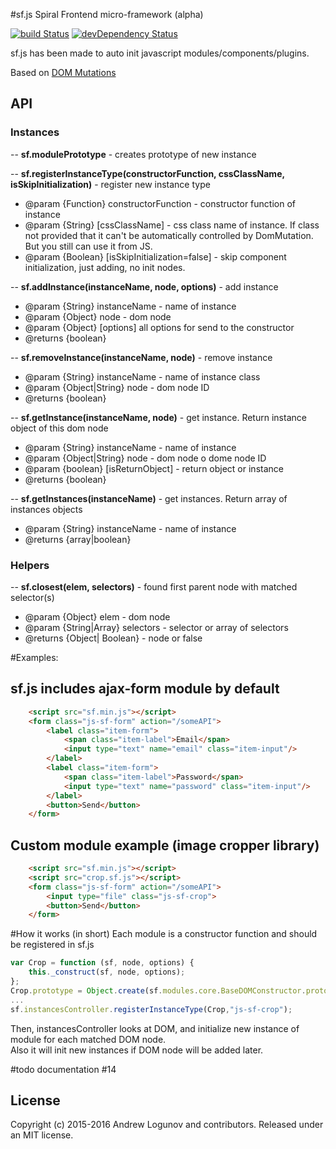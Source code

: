 #sf.js Spiral Frontend micro-framework (alpha)

[![build Status](https://api.travis-ci.org/spiral/sf.js.svg)](https://travis-ci.org/spiral/sf.js)
[![devDependency Status](https://david-dm.org/spiral/sf.js/dev-status.svg)](https://david-dm.org/spiral/sf.js#info=devDependencies)



sf.js has been made to auto init javascript modules/components/plugins.

Based on [DOM Mutations](https://developer.mozilla.org/en/docs/Web/API/MutationObserver)

## API
### Instances

-- **sf.modulePrototype** - creates prototype of new instance

-- **sf.registerInstanceType(constructorFunction, cssClassName, isSkipInitialization)** - register new instance type
 * @param {Function} constructorFunction - constructor function of instance
 * @param {String} [cssClassName] - css class name of instance. If class not provided that it can't be automatically controlled by DomMutation. But you still can use it from JS.
 * @param {Boolean} [isSkipInitialization=false]  - skip component initialization, just adding, no init nodes.

-- **sf.addInstance(instanceName, node, options)** - add instance
 * @param {String} instanceName - name of instance
 * @param {Object} node - dom node
 * @param {Object} [options] all options for send to the constructor
 * @returns {boolean}
 
-- **sf.removeInstance(instanceName, node)** - remove instance
 * @param {String} instanceName - name of instance class
 * @param {Object|String} node - dom node ID
 * @returns {boolean}
 
-- **sf.getInstance(instanceName, node)** - get instance. Return instance object of this dom node
 * @param {String} instanceName - name of instance
 * @param {Object|String} node - dom node o dome node ID
 * @param {boolean} [isReturnObject] - return object or instance
 * @returns {boolean}
 
-- **sf.getInstances(instanceName)** - get instances. Return array of instances objects
 * @param {String} instanceName - name of instance
 * @returns {array|boolean}
 
### Helpers
-- **sf.closest(elem, selectors)** - found first parent node with matched selector(s)
 * @param {Object} elem - dom node
 * @param {String|Array} selectors - selector or array of selectors
 * @returns {Object| Boolean} - node or false

#Examples:
## sf.js includes ajax-form module by default
```html
    <script src="sf.min.js"></script>
    <form class="js-sf-form" action="/someAPI">
        <label class="item-form">
            <span class="item-label">Email</span>
            <input type="text" name="email" class="item-input"/>
        </label>
        <label class="item-form">
            <span class="item-label">Password</span>
            <input type="text" name="password" class="item-input"/>
        </label>
        <button>Send</button>
    </form>
```

## Custom module example (image cropper library)
```html
    <script src="sf.min.js"></script>
    <script src="crop.sf.js"></script>
    <form class="js-sf-form" action="/someAPI">
        <input type="file" class="js-sf-crop"> 
        <button>Send</button>
    </form>
```

#How it works (in short)
Each module is a constructor function and should be registered in sf.js
```javascript
var Crop = function (sf, node, options) {
    this._construct(sf, node, options);
};
Crop.prototype = Object.create(sf.modules.core.BaseDOMConstructor.prototype);
...
sf.instancesController.registerInstanceType(Crop,"js-sf-crop");
```

Then, instancesController looks at DOM, and initialize new instance of module for each matched DOM node.  
Also it will init new instances if DOM node will be added later.

#todo documentation #14

## License

Copyright (c) 2015-2016 Andrew Logunov and contributors. Released under an MIT license.
